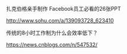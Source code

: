 扎克伯格亲手制作 Facebook员工必看的26张PPT

http://www.sohu.com/a/139093728_623410


传统的8小时工作制为什么会效率低下？

https://news.cnblogs.com/n/547532/

